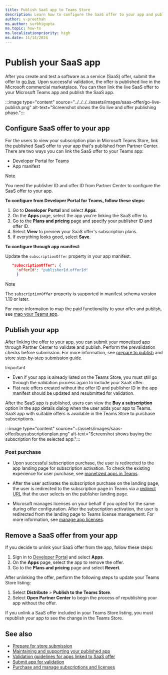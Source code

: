 ```yaml
---
title: Publish SaaS app to Teams Store
description: Learn how to configure the SaaS offer to your app and publish the app to the Microsoft Teams Store and how to remove a SaaS offer.
author: v-preethah
ms.author: surbhigupta
ms.topic: how-to
ms.localizationpriority: high
ms.date: 11/14/2024
---
```


# Publish your SaaS app

After you create and test a software as a service (SaaS) offer, submit the offer to [go live](/partner-center/marketplace/test-publish-saas-offer). Upon successful validation, the offer is published live in the Microsoft commercial marketplace. You can then link the live SaaS offer to your Microsoft Teams app and publish the SaaS app.

:::image type="content" source="../../../../assets/images/saas-offer/go-live-publish.png" alt-text="Screenshot shows the Go live and offer publishing phase.":::

## Configure SaaS offer to your app

For the users to view your subscription plan in Microsoft Teams Store, link the published SaaS offer to your app that's published from Partner Center. There are two ways you can link the SaaS offer to your Teams app:

* Developer Portal for Teams
* App manifest

> [!NOTE]
> You need the publisher ID and offer ID from Partner Center to configure the SaaS offer to your app.

**To configure from Developer Portal for Teams, follow these steps**:

1. Go to **Developer Portal** and select **Apps**.
1. On the **Apps** page, select the app you're linking the SaaS offer to.
1. Go to the **Plans and pricing** page and specify your publisher ID and offer ID.
1. Select **View** to preview your SaaS offer's subscription plans.
1. If everything looks good, select **Save**.

**To configure through app manifest**:

Update the `subscriptionOffer` property in your app manifest.

   ```json
      "subscriptionOffer": {
        "offerId": "publisherId.offerId"  
        }
   ```

> [!NOTE]
> The `subscriptionOffer` property is supported in manifest schema version 1.10 or later.

For more information to map the paid functionality to your offer and publish, see [map your Teams app](https://aka.ms/TMTG).

## Publish your app

After linking the offer to your app, you can submit your monetized app through Partner Center to validate and publish. Perform the prevalidation checks before submission. For more information, see [prepare to publish](/partner-center/marketplace-offers/checklist) and [store step-by-step submission guide](/partner-center/marketplace/add-in-submission-guide?toc=%2Fmicrosoftteams%2Fplatform%2Ftoc.json&bc=%2Fmicrosoftteams%2Fplatform%2Fbreadcrumb%2Ftoc.json).

> [!IMPORTANT]
>
> * Even if your app is already listed on the Teams Store, you must still go through the validation process again to include your SaaS offer.
> * Flat rate offers created without the offer ID and publisher ID in the app manifest should be updated and resubmitted for validation.

After the SaaS app is published, users can view the **Buy a subscription** option in the app details dialog when the user adds your app to Teams. SaaS app with suitable offers is available in the Teams Store to purchase subscriptions.

:::image type="content" source="~/assets/images/saas-offer/buysubscriptionplan.png" alt-text="Screenshot shows buying the subscription for the selected app.":::

### Post purchase

* Upon successful subscription purchase, the user is redirected to the app landing page for subscription activation. To check the existing experience for user purchase, see [monetized apps in Teams](https://aka.ms/TMTG).

* After the user activates the subscription purchase on the landing page, the user is redirected to the subscription page in Teams via a [redirect URL](https://teams.microsoft.com/_#/subscriptionManagement) that the user selects on the publisher landing page.

* Microsoft manages licenses on your behalf if you opted for the same during offer configuration. After the subscription activation, the user is redirected from the landing page to Teams license management. For more information, see [manage app licenses](end-user-purchase-experience.md#license-and-subscriptions-management-experience).

## Remove a SaaS offer from your app

If you decide to unlink your SaaS offer from the app, follow these steps:

1. Sign in to [Developer Portal](https://dev.teams.microsoft.com/) and select **Apps**.
1. On the **Apps** page, select the app to remove the offer.
1. Go to the **Plans and pricing** page and select **Revert**.

After unlinking the offer, perform the following steps to update your Teams Store listing:

1. Select **Distribute** > **Publish to the Teams Store**.
1. Select **Open Partner Center** to begin the process of republishing your app without the offer.

If you unlink a SaaS offer included in your Teams Store listing, you must republish your app to see the change in the Teams Store.

## See also

* [Prepare for store submission](submission-checklist.md)
* [Maintaining and supporting your published app](../post-publish/overview.md)
* [Validation guidelines for apps linked to SaaS offer](teams-store-validation-guidelines.md#apps-linked-to-saas-offer)
* [Submit app for validation](/office/dev/store/add-in-submission-guide)
* [Purchase and manage subscriptions and licenses](end-user-purchase-experience.md)
